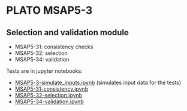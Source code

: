 # PLATO MSAP5-3
## Selection and validation module 

- MSAP5-31: consistency checks
- MSAP5-32: selection
- MSAP5-34: validation

Tests are in jupyter notebooks: 
- [MSAP5-3-simulate_inputs.ipynb](MSAP5-3-simulate_inputs.ipynb) (simulates input data for the tests) 
- [MSAP5-31-consistency.ipynb](MSAP5-31-consistency.ipynb)
- [MSAP5-32-selection.ipynb](MSAP5-32-selection.ipynb)
- [MSAP5-34-validation.ipynb](MSAP5-34-validation.ipynb)
